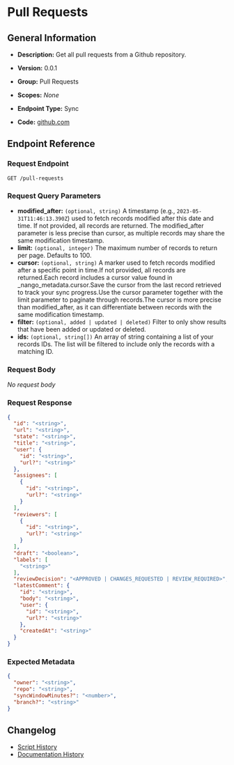 <!-- BEGIN GENERATED CONTENT -->
# Pull Requests

## General Information

- **Description:** Get all pull requests from a Github repository.

- **Version:** 0.0.1
- **Group:** Pull Requests
- **Scopes:** _None_
- **Endpoint Type:** Sync
- **Code:** [github.com](https://github.com/NangoHQ/integration-templates/tree/main/integrations/github-app/syncs/pull-requests.ts)


## Endpoint Reference

### Request Endpoint

`GET /pull-requests`

### Request Query Parameters

- **modified_after:** `(optional, string)` A timestamp (e.g., `2023-05-31T11:46:13.390Z`) used to fetch records modified after this date and time. If not provided, all records are returned. The modified_after parameter is less precise than cursor, as multiple records may share the same modification timestamp.
- **limit:** `(optional, integer)` The maximum number of records to return per page. Defaults to 100.
- **cursor:** `(optional, string)` A marker used to fetch records modified after a specific point in time.If not provided, all records are returned.Each record includes a cursor value found in _nango_metadata.cursor.Save the cursor from the last record retrieved to track your sync progress.Use the cursor parameter together with the limit parameter to paginate through records.The cursor is more precise than modified_after, as it can differentiate between records with the same modification timestamp.
- **filter:** `(optional, added | updated | deleted)` Filter to only show results that have been added or updated or deleted.
- **ids:** `(optional, string[])` An array of string containing a list of your records IDs. The list will be filtered to include only the records with a matching ID.

### Request Body

_No request body_

### Request Response

```json
{
  "id": "<string>",
  "url": "<string>",
  "state": "<string>",
  "title": "<string>",
  "user": {
    "id": "<string>",
    "url?": "<string>"
  },
  "assignees": [
    {
      "id": "<string>",
      "url?": "<string>"
    }
  ],
  "reviewers": [
    {
      "id": "<string>",
      "url?": "<string>"
    }
  ],
  "draft": "<boolean>",
  "labels": [
    "<string>"
  ],
  "reviewDecision": "<APPROVED | CHANGES_REQUESTED | REVIEW_REQUIRED>",
  "latestComment": {
    "id": "<string>",
    "body": "<string>",
    "user": {
      "id": "<string>",
      "url?": "<string>"
    },
    "createdAt": "<string>"
  }
}
```

### Expected Metadata

```json
{
  "owner": "<string>",
  "repo": "<string>",
  "syncWindowMinutes?": "<number>",
  "branch?": "<string>"
}
```

## Changelog

- [Script History](https://github.com/NangoHQ/integration-templates/commits/main/integrations/github-app/syncs/pull-requests.ts)
- [Documentation History](https://github.com/NangoHQ/integration-templates/commits/main/integrations/github-app/syncs/pull-requests.md)

<!-- END  GENERATED CONTENT -->

